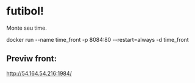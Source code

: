 # futibol!
Monte seu time.

docker run --name time_front -p 8084:80 --restart=always -d time_front

## Previw front:
http://54.164.54.216:1984/

